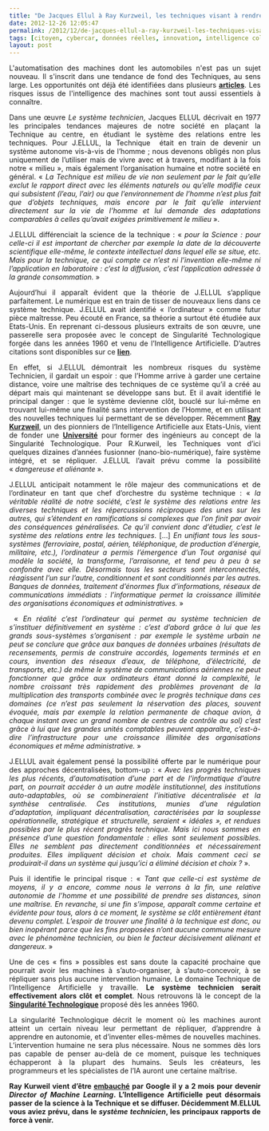 ```yaml
---
title: "De Jacques Ellul à Ray Kurzweil, les techniques visant à rendre les machines autonomes vont se diffuser"
date: 2012-12-26 12:05:47
permalink: /2012/12/de-jacques-ellul-a-ray-kurzweil-les-techniques-visant-a-rendre-les-machines-autonomes-vont-se-diffus.html
tags: [citoyen, cybercar, données réelles, innovation, intelligence collective, internet, internet des objets, pensée complexe]
layout: post
---
```


<p style="text-align: justify">L'automatisation des machines dont les automobiles n'est pas un sujet nouveau. Il s'inscrit dans une tendance de fond des Techniques, au sens large. Les opportunités ont déjà été identifiées dans plusieurs <strong><a href="https://gabrielplassat.github.io/transportsdufutur/2012/09/la-google-car-va-rouler-en-californie-tout-va-plus-vite-que-prevu-le-point-de-basculement-se-rapproc.html" target="_blank">articles</a></strong>. Les risques issus de l'intelligence des machines sont tout aussi essentiels à connaître.</p> <p style="text-align: justify">Dans une œuvre <em>Le système technicien</em>, Jacques ELLUL décrivait en 1977 les principales tendances majeures de notre société en plaçant la Technique au centre, en étudiant le système des relations entre les techniques. Pour J.ELLUL, la Technique  était en train de devenir un système autonome vis-à-vis de l’homme ; nous devenons obligés non plus uniquement de l’utiliser mais de vivre avec et à travers, modifiant à la fois notre « milieu », mais également l’organisation humaine et notre société en général. « <em>La Technique est milieu de vie non seulement par le fait qu’elle exclut le rapport direct avec les éléments naturels ou qu’elle modifie ceux qui subsistent (l’eau, l’air) ou que l’environnement de l’homme n’est plus fait que d’objets techniques, mais encore par le fait qu’elle intervient directement sur la vie de l’homme et lui demande des adaptations comparables à celles qu’avait exigées primitivement le milieu</em> ».</p> <p style="text-align: justify">J.ELLUL différenciait la science de la technique : « <em>pour la Science : pour celle-ci il est important de chercher par exemple la date de la découverte scientifique elle-même, le contexte intellectuel dans lequel elle se situe, etc. Mais pour la technique, ce qui compte ce n’est ni l’invention elle-même ni l’application en laboratoire : c’est la diffusion, c’est l’application adressée à la grande consommation.</em> »</p> <p style="text-align: justify">Aujourd’hui il apparaît évident que la théorie de J.ELLUL s’applique parfaitement. Le numérique est en train de tisser de nouveaux liens dans ce système technique. J.ELLUL avait identifié « l’ordinateur » comme futur pièce maîtresse. Peu écouté en France, sa théorie a surtout été étudiée aux Etats-Unis. En reprenant ci-dessous plusieurs extraits de son œuvre, une passerelle sera proposée avec le concept de Singularité Technologique forgée dans les années 1960 et venu de l’Intelligence Artificielle. D’autres citations sont disponibles sur ce <a href="https://kindle.amazon.com/work/systeme-technicien-documents-edition-ebook/B0062EUOOK/B006ZBZQLQ"><strong>lien</strong></a>.</p> <p style="text-align: justify">En effet, si J.ELLUL démontrait les nombreux risques du système Technicien, il gardait un espoir : que l’Homme arrive à garder une certaine distance, voire une maîtrise des techniques de ce système qu’il a créé au départ mais qui maintenant se développe sans but. Et il avait identifié le principal danger : que le système devienne clôt, bouclé sur lui-même en trouvant lui-même une finalité sans intervention de l’Homme, et en utilisant des nouvelles techniques lui permettant de se développer. Récemment <a href="http://www.ted.com/speakers/ray_kurzweil.html"><strong>Ray Kurzweil</strong></a>, un des pionniers de l’Intelligence Artificielle aux Etats-Unis, vient de fonder une <a href="http://singularityu.org/about/overview/"><strong>Université</strong></a> pour former des ingénieurs au concept de la Singularité Technologique. Pour R.Kurweil, les Techniques vont d’ici quelques dizaines d’années fusionner (nano-bio-numérique), faire système intégré, et se répliquer. J.ELLUL l’avait prévu comme la possibilité « <em>dangereuse et aliénante</em> ». </p>  <!--more-->   <p style="text-align: justify">J.ELLUL anticipait notamment le rôle majeur des communications et de l’ordinateur en tant que chef d’orchestre du système technique : « <em>la véritable réalité de notre société, c’est le système des relations entre les diverses techniques et les répercussions réciproques des unes sur les autres, qui s’étendent en ramifications si complexes que l’on finit par avoir des conséquences généralisées. Ce qu’il convient donc d’étudier, c’est le système des relations entre les techniques</em>. […] <em>En unifiant tous les sous-systèmes (ferroviaire, postal, aérien, téléphonique, de production d’énergie, militaire, etc.), l’ordinateur a permis l’émergence d’un Tout organisé qui modèle la société, la transforme, l’arraisonne, et tend peu à peu à se confondre avec elle. Désormais tous les secteurs sont interconnectés, réagissent l’un sur l’autre, conditionnent et sont conditionnés par les autres. Banques de données, traitement d’énormes flux d’informations, réseaux de communications immédiats : l’informatique permet la croissance illimitée des organisations économiques et administratives.</em> »</p> <p style="text-align: justify"> « <em>En réalité c’est l’ordinateur qui permet au système technicien de s’instituer définitivement en système : c’est d’abord grâce à lui que les grands sous-systèmes s’organisent : par exemple le système urbain ne peut se conclure que grâce aux banques de données urbaines (résultats de recensements, permis de construire accordés, logements terminés et en cours, invention des réseaux d’eaux, de téléphone, d’électricité, de transports, etc.) de même le système de communications aériennes ne peut fonctionner que grâce aux ordinateurs étant donné la complexité, le nombre croissant très rapidement des problèmes provenant de la multiplication des transports combinée avec le progrès technique dans ces domaines (ce n’est pas seulement la réservation des places, souvent évoquée, mais par exemple la relation permanente de chaque avion, à chaque instant avec un grand nombre de centres de contrôle au sol) c’est grâce à lui que les grandes unités comptables peuvent apparaître, c’est-à-dire l’infrastructure pour une croissance illimitée des organisations économiques et même administrative.</em> »</p> <p style="text-align: justify">J.ELLUL avait également pensé la possibilité offerte par le numérique pour des approches décentralisées, bottom-up : « <em>Avec les progrès techniques les plus récents, d’automatisation d’une part et de l’informatique d’autre part, on pourrait accéder à un autre modèle institutionnel, des institutions auto-adaptables, où se combineraient l’initiative décentralisée et la synthèse centralisée. Ces institutions, munies d’une régulation d’adaptation, impliquant décentralisation, caractérisées par la souplesse opérationnelle, stratégique et structurelle, seraient « idéales », et rendues possibles par le plus récent progrès technique. Mais ici nous sommes en présence d’une question fondamentale : elles sont seulement possibles. Elles ne semblent pas directement conditionnées et nécessairement produites. Elles impliquent décision et choix. Mais comment ceci se produirait-il dans un système qui jusqu’ici a éliminé décision et choix ?</em> ».</p> <p style="text-align: justify">Puis il identifie le principal risque : « <em>Tant que celle-ci est système de moyens, il y a encore, comme nous le verrons à la fin, une relative autonomie de l’homme et une possibilité de prendre ses distances, sinon une maîtrise. En revanche, si une fin s’impose, apparaît comme certaine et évidente pour tous, alors à ce moment, le système se clôt entièrement étant devenu complet. L’espoir de trouver une finalité à la technique est donc, ou bien inopérant parce que les fins proposées n’ont aucune commune mesure avec le phénomène technicien, ou bien le facteur décisivement aliénant et dangereux.</em> »</p> <p style="text-align: justify">Une de ces « fins » possibles est sans doute la capacité prochaine que pourrait avoir les machines à s’auto-organiser, à s’auto-concevoir, à se répliquer sans plus aucune intervention humaine. Le domaine Technique de l’Intelligence Artificielle y travaille. <strong>Le système technicien serait effectivement alors clôt et complet</strong>. Nous retrouvons là le concept de la <a href="http://fr.wikipedia.org/wiki/Singularite_technologique"><strong>Singularité Technologique</strong></a> proposé dès les années 1960. </p> <p style="text-align: justify">La singularité Technologique décrit le moment où les machines auront atteint un certain niveau leur permettant de répliquer, d’apprendre à apprendre en autonomie, et d’inventer elles-mêmes de nouvelles machines. L’intervention humaine ne sera plus nécessaire. Nous ne sommes dès lors pas capable de penser au-delà de ce moment, puisque les techniques échapperont à la plupart des humains. Seuls les créateurs, les programmeurs et les spécialistes de l’IA auront une certaine maîtrise.</p> <p style="text-align: justify"><strong>Ray Kurweil vient d’être </strong><a href="http://techcrunch.com/2012/12/14/ray-kurzweil-joins-google-as-engineering-director-focusing-on-machine-learning-and-language-tech/"><strong>embauché</strong></a><strong> par Google il y a 2 mois pour devenir <em>Director of Machine Learning</em>. L’Intelligence Artificielle peut désormais passer de la science à la Technique et se diffuser. </strong><strong>Décidemment M.ELLUL vous aviez prévu, dans le <em>système technicien</em>, les principaux rapports de force à venir.</strong></p>
